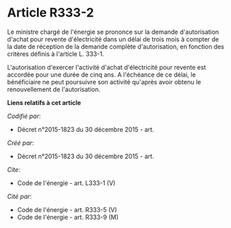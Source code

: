 # Article R333-2

Le ministre chargé de l'énergie se prononce sur la demande d'autorisation d'achat pour revente d'électricité dans un délai de
trois mois à compter de la date de réception de la demande complète d'autorisation, en fonction des critères définis à
l'article L. 333-1. 

L'autorisation d'exercer l'activité d'achat d'électricité pour revente est accordée pour une durée de cinq ans. A l'échéance
de ce délai, le bénéficiaire ne peut poursuivre son activité qu'après avoir obtenu le renouvellement de l'autorisation.

**Liens relatifs à cet article**

_Codifié par_:

  - Décret n°2015-1823 du 30 décembre 2015 - art.

_Créé par_:

  - Décret n°2015-1823 du 30 décembre 2015 - art.

_Cite_:

  - Code de l'énergie - art. L333-1 (V)

_Cité par_:

  - Code de l'énergie - art. R333-5 (V)
  - Code de l'énergie - art. R333-9 (M)
